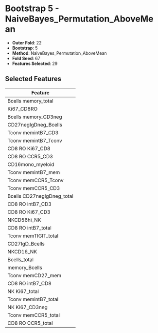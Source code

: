 # Bootstrap 5 - NaiveBayes_Permutation_AboveMean

- **Outer Fold**: 22
- **Bootstrap**: 5
- **Method**: NaiveBayes_Permutation_AboveMean
- **Fold Seed**: 67
- **Features Selected**: 29

## Selected Features

| Feature |
|---------|
| Bcells memory_total |
| Ki67_CD8RO |
| Bcells memory_CD3neg |
| CD27negIgDneg_Bcells |
| Tconv memintB7_CD3 |
| Tconv memintB7_Tconv |
| CD8 RO Ki67_CD8 |
| CD8 RO CCR5_CD3 |
| CD16mono_myeloid |
| Tconv memintB7_mem |
| Tconv memCCR5_Tconv |
| Tconv memCCR5_CD3 |
| Bcells CD27negIgDneg_total |
| CD8 RO intB7_CD3 |
| CD8  RO Ki67_CD3 |
| NKCD56hi_NK |
| CD8 RO intB7_total |
| Tconv memTIGIT_total |
| CD27IgD_Bcells |
| NKCD16_NK |
| Bcells_total |
| memory_Bcells |
| Tconv memCD27_mem |
| CD8 RO intB7_CD8 |
| NK Ki67_total |
| Tconv memintB7_total |
| NK Ki67_CD3neg |
| Tconv memCCR5_total |
| CD8 RO CCR5_total |
